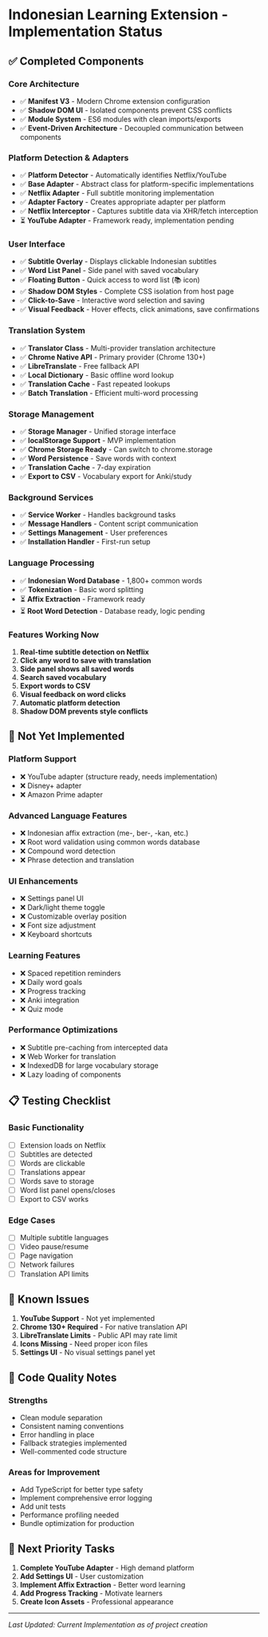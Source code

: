 # Indonesian Learning Extension - Implementation Status

## ✅ Completed Components

### Core Architecture
- ✅ **Manifest V3** - Modern Chrome extension configuration
- ✅ **Shadow DOM UI** - Isolated components prevent CSS conflicts
- ✅ **Module System** - ES6 modules with clean imports/exports
- ✅ **Event-Driven Architecture** - Decoupled communication between components

### Platform Detection & Adapters
- ✅ **Platform Detector** - Automatically identifies Netflix/YouTube
- ✅ **Base Adapter** - Abstract class for platform-specific implementations
- ✅ **Netflix Adapter** - Full subtitle monitoring implementation
- ✅ **Adapter Factory** - Creates appropriate adapter per platform
- ✅ **Netflix Interceptor** - Captures subtitle data via XHR/fetch interception
- ⏳ **YouTube Adapter** - Framework ready, implementation pending

### User Interface
- ✅ **Subtitle Overlay** - Displays clickable Indonesian subtitles
- ✅ **Word List Panel** - Side panel with saved vocabulary
- ✅ **Floating Button** - Quick access to word list (📚 icon)
- ✅ **Shadow DOM Styles** - Complete CSS isolation from host page
- ✅ **Click-to-Save** - Interactive word selection and saving
- ✅ **Visual Feedback** - Hover effects, click animations, save confirmations

### Translation System
- ✅ **Translator Class** - Multi-provider translation architecture
- ✅ **Chrome Native API** - Primary provider (Chrome 130+)
- ✅ **LibreTranslate** - Free fallback API
- ✅ **Local Dictionary** - Basic offline word lookup
- ✅ **Translation Cache** - Fast repeated lookups
- ✅ **Batch Translation** - Efficient multi-word processing

### Storage Management
- ✅ **Storage Manager** - Unified storage interface
- ✅ **localStorage Support** - MVP implementation
- ✅ **Chrome Storage Ready** - Can switch to chrome.storage
- ✅ **Word Persistence** - Save words with context
- ✅ **Translation Cache** - 7-day expiration
- ✅ **Export to CSV** - Vocabulary export for Anki/study

### Background Services
- ✅ **Service Worker** - Handles background tasks
- ✅ **Message Handlers** - Content script communication
- ✅ **Settings Management** - User preferences
- ✅ **Installation Handler** - First-run setup

### Language Processing
- ✅ **Indonesian Word Database** - 1,800+ common words
- ✅ **Tokenization** - Basic word splitting
- ⏳ **Affix Extraction** - Framework ready
- ⏳ **Root Word Detection** - Database ready, logic pending

### Features Working Now
1. **Real-time subtitle detection on Netflix**
2. **Click any word to save with translation**
3. **Side panel shows all saved words**
4. **Search saved vocabulary**
5. **Export words to CSV**
6. **Visual feedback on word clicks**
7. **Automatic platform detection**
8. **Shadow DOM prevents style conflicts**

## 🚧 Not Yet Implemented

### Platform Support
- ❌ YouTube adapter (structure ready, needs implementation)
- ❌ Disney+ adapter
- ❌ Amazon Prime adapter

### Advanced Language Features
- ❌ Indonesian affix extraction (me-, ber-, -kan, etc.)
- ❌ Root word validation using common words database
- ❌ Compound word detection
- ❌ Phrase detection and translation

### UI Enhancements
- ❌ Settings panel UI
- ❌ Dark/light theme toggle
- ❌ Customizable overlay position
- ❌ Font size adjustment
- ❌ Keyboard shortcuts

### Learning Features
- ❌ Spaced repetition reminders
- ❌ Daily word goals
- ❌ Progress tracking
- ❌ Anki integration
- ❌ Quiz mode

### Performance Optimizations
- ❌ Subtitle pre-caching from intercepted data
- ❌ Web Worker for translation
- ❌ IndexedDB for large vocabulary storage
- ❌ Lazy loading of components

## 📋 Testing Checklist

### Basic Functionality
- [ ] Extension loads on Netflix
- [ ] Subtitles are detected
- [ ] Words are clickable
- [ ] Translations appear
- [ ] Words save to storage
- [ ] Word list panel opens/closes
- [ ] Export to CSV works

### Edge Cases
- [ ] Multiple subtitle languages
- [ ] Video pause/resume
- [ ] Page navigation
- [ ] Network failures
- [ ] Translation API limits

## 🐛 Known Issues

1. **YouTube Support** - Not yet implemented
2. **Chrome 130+ Required** - For native translation API
3. **LibreTranslate Limits** - Public API may rate limit
4. **Icons Missing** - Need proper icon files
5. **Settings UI** - No visual settings panel yet

## 📝 Code Quality Notes

### Strengths
- Clean module separation
- Consistent naming conventions
- Error handling in place
- Fallback strategies implemented
- Well-commented code structure

### Areas for Improvement
- Add TypeScript for better type safety
- Implement comprehensive error logging
- Add unit tests
- Performance profiling needed
- Bundle optimization for production

## 🔄 Next Priority Tasks

1. **Complete YouTube Adapter** - High demand platform
2. **Add Settings UI** - User customization
3. **Implement Affix Extraction** - Better word learning
4. **Add Progress Tracking** - Motivate learners
5. **Create Icon Assets** - Professional appearance

---

*Last Updated: Current Implementation as of project creation*
